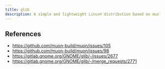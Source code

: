 ```yaml
---
title: glib
description: A simple and lightweight Linux® distribution based on musl libc and toybox
---
```


## References
- https://github.com/muon-build/muon/issues/105
- https://github.com/muon-build/muon/issues/98
- https://gitlab.gnome.org/GNOME/glib/-/issues/2677
- https://gitlab.gnome.org/GNOME/glib/-/merge_requests/2771
